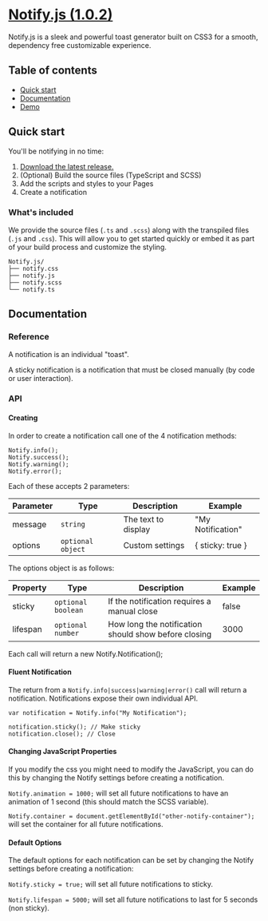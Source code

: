 # [Notify.js (1.0.2)](https://eliottrobson.me/portfolio/notify-js/)

Notify.js is a sleek and powerful toast generator built on CSS3 for a smooth, dependency free customizable experience.

## Table of contents

- [Quick start](#quick-start)
- [Documentation](#documentation)
- [Demo](https://eliottrobson.github.io/Notify.js/)

## Quick start

You'll be notifying in no time:

1. [Download the latest release.](https://github.com/eliottrobson/Notify.js/archive/v1.0.2.zip)
2. (Optional) Build the source files (TypeScript and SCSS)
3. Add the scripts and styles to your Pages
4. Create a notification

### What's included

We provide the source files (`.ts` and `.scss`) along with the transpiled files (`.js` and `.css`). This will allow you to get started quickly or embed it as part of your build process and customize the styling.

```
Notify.js/
├── notify.css
├── notify.js
├── notify.scss
└── notify.ts
```

## Documentation

### Reference

A notification is an individual "toast".

A sticky notification is a notification that must be closed manually (by code or user interaction).

### API

#### Creating

In order to create a notification call one of the 4 notification methods:

```
Notify.info();
Notify.success();
Notify.warning();
Notify.error();
```

Each of these accepts 2 parameters:

Parameter | Type              | Description         | Example
--------- | ----------------- | ------------------- | -----------------
message   | `string`          | The text to display | "My Notification"
options   | `optional object` | Custom settings     | { sticky: true }

The options object is as follows:

Property | Type               | Description                                          | Example
-------- | ------------------ | ---------------------------------------------------- | -------
sticky   | `optional boolean` | If the notification requires a manual close          | false
lifespan | `optional number`  | How long the notification should show before closing | 3000

Each call will return a new Notify.Notification();

#### Fluent Notification

The return from a `Notify.info|success|warning|error()` call will return a notification. Notifications expose their own individual API.

```
var notification = Notify.info("My Notification");

notification.sticky(); // Make sticky
notification.close(); // Close
```

#### Changing JavaScript Properties

If you modify the css you might need to modify the JavaScript, you can do this by changing the Notify settings before creating a notification.

`Notify.animation = 1000;` will set all future notifications to have an animation of 1 second (this should match the SCSS variable).

`Notify.container = document.getElementById("other-notify-container");` will set the container for all future notifications.

#### Default Options

The default options for each notification can be set by changing the Notify settings before creating a notification:

`Notify.sticky = true;` will set all future notifications to sticky.

`Notify.lifespan = 5000;` will set all future notifications to last for 5 seconds (non sticky).
